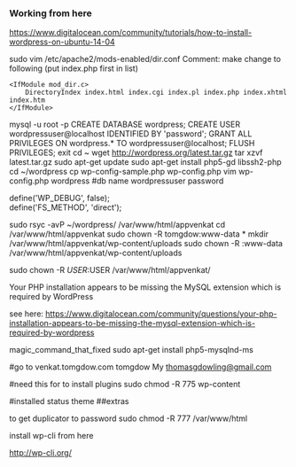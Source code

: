 
### Working from here
https://www.digitalocean.com/community/tutorials/how-to-install-wordpress-on-ubuntu-14-04

sudo vim /etc/apache2/mods-enabled/dir.conf
Comment: make change to following (put index.php first in list)

    <IfModule mod_dir.c>
        DirectoryIndex index.html index.cgi index.pl index.php index.xhtml index.htm
    </IfModule>

	
mysql -u root -p
CREATE DATABASE wordpress;
CREATE USER wordpressuser@localhost IDENTIFIED BY 'password';
GRANT ALL PRIVILEGES ON wordpress.* TO wordpressuser@localhost;
FLUSH PRIVILEGES;
exit
cd ~
wget http://wordpress.org/latest.tar.gz
tar xzvf latest.tar.gz
sudo apt-get update
sudo apt-get install php5-gd libssh2-php
cd ~/wordpress
cp wp-config-sample.php wp-config.php
vim wp-config.php
wordpress #db name
wordpressuser
password

define('WP_DEBUG', false);  
define('FS_METHOD', 'direct');

sudo rsyc -avP ~/wordpress/ /var/www/html/appvenkat
cd /var/www/html/appvenkat
sudo chown -R tomgdow:www-data *
mkdir /var/www/html/appvenkat/wp-content/uploads
sudo chown -R :www-data /var/www/html/appvenkat/wp-content/uploads

sudo  chown -R $USER:$USER /var/www/html/appvenkat/
 
 Your PHP installation appears to be missing the 
 MySQL extension which is required by WordPress
 
 see here:
 https://www.digitalocean.com/community/questions/your-php-installation-appears-to-be-missing-the-mysql-extension-which-is-required-by-wordpress
 
 magic_command_that_fixed
 sudo apt-get install  php5-mysqlnd-ms
 
 #go to venkat.tomgdow.com
 tomgdow
 My
 thomasgdowling@gmail.com
 
 
 #need this for to install plugins
 sudo chmod -R 775 wp-content

 #installed status theme
 ##extras
 
 to get duplicator to password
 sudo chmod -R 777 /var/www/html
 
 install wp-cli from here 
 
 http://wp-cli.org/
